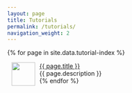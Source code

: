 ```yaml
---
layout: page
title: Tutorials
permalink: /tutorials/
navigation_weight: 2
---
```


{% for page in site.data.tutorial-index %}
  <div class="boxed_page">
    <div id="left">
      <img src="{{ page.image }}" style="margin: 0px 10px" width="54" height="54" align="left"/>
    </div>  
    <div id="right">
      <a href="{{ page.url }}">{{ page.title }}</a><br>
      {{ page.description }}
      <br>
    </div>  
  </div>   
{% endfor %}
<br><br>
